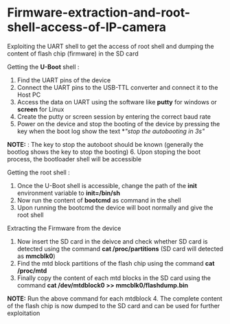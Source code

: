 # Firmware-extraction-and-root-shell-access-of-IP-camera
Exploiting the UART shell to get the access of root shell and dumping the content of flash chip (firmware) in the SD card 


Getting the **U-Boot** shell :
1. Find the UART pins of the device
2. Connect the UART pins to the USB-TTL converter and connect it to the Host PC 
3. Access the data on UART using the software like **putty** for windows or **screen** for Linux
4. Create the putty or screen session by entering the correct baud rate
5. Power on the device and stop the booting of the device by pressing the key when the boot log show the text **"stop the autobooting in 3s"*

**NOTE:** : The key to stop the autoboot should be known (generally the bootlog shows the key to stop the booting)
6. Upon stoping the boot process, the bootloader shell will be accessible


Getting the root shell :
1. Once the U-Boot shell is accessible, change the path of the **init** environment variable to **init=/bin/sh**
2. Now run the content of **bootcmd** as command in the shell
3. Upon running the bootcmd the device will boot normally and give the root shell

Extracting the Firmware from the device
1. Now insert the SD card in the deivce and check whether SD card is detected using the command **cat /proc/partitions** (SD card will detected as **mmcblk0**)
2. Find the mtd block partitions of the flash chip using the command **cat /proc/mtd**
3. Finally copy the content of each mtd blocks in the SD card using the command **cat /dev/mtdblock0 >> mmcblk0/flashdump.bin**

**NOTE:** Run the above command for each mtdblock
4. The complete content of the flash chip is now dumped to the SD card and can be used for further exploitation
